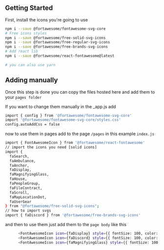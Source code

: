 ## Getting Started

First, install the icons you're going to use

```bash
npm i --save @fortawesome/fontawesome-svg-core
# Free icons styles
npm i --save @fortawesome/free-solid-svg-icons
npm i --save @fortawesome/free-regular-svg-icons
npm i --save @fortawesome/free-brands-svg-icons
# Add react lib
npm i --save @fortawesome/react-fontawesome@latest
    
# you can also use yarn
```

## Adding manually

Once this step is done you can copy the files hosted here and add them to your `pages folder`

If you want to change them manually in the _app.js add

```bash
import { config } from '@fortawesome/fontawesome-svg-core'
import '@fortawesome/fontawesome-svg-core/styles.css'
config.autoAddCss = false
```

now to use them in pages add to the page `/pages` in this example `index.js`

```bash
import { FontAwesomeIcon } from '@fortawesome/react-fontawesome'
// import the icons you need [solid icons]
import {
  faSearch,
  faAmbulance,
  faAnchor,
  faDisplay,
  faMagnifyingGlass,
  faHouse,
  faPeopleGroup,
  faFileContract,
  faScroll,
  faMapLocationDot,
  faUserGear
} from "@fortawesome/free-solid-svg-icons";
// how to import svgs
import { faDiscord } from '@fortawesome/free-brands-svg-icons'
```

and then to use them just add them to the `page body` like this

```bash
      <FontAwesomeIcon icon={faDisplay} style={{ fontSize: 100, color: "blue" }} />
      <FontAwesomeIcon icon={faDiscord} style={{ fontSize: 100, color: "black" }} />
      <FontAwesomeIcon icon={faMagnifyingGlass} style={{ fontSize: 100, color: "black" }} />
```
     
